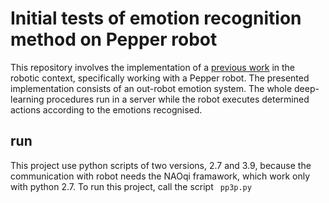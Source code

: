 # Initial tests of emotion recognition method on Pepper robot

This repository involves the implementation of a [previous work](https://github.com/juan1t0/multimodalDLforER.git) in the robotic context, specifically working with a Pepper robot.
The presented implementation consists of an out-robot emotion system. The whole deep-learning procedures run in a server while the robot executes determined actions according to the emotions recognised.


## run

This project use python scripts of two versions, 2.7 and 3.9, because the communication with robot needs the NAOqi framawork, which work only with python 2.7.
To run this project, call the script ` pp3p.py`
